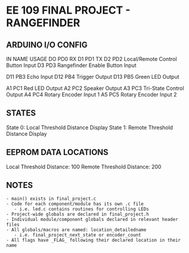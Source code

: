 # EE 109 FINAL PROJECT - RANGEFINDER

## ARDUINO I/O CONFIG
IN		NAME	USAGE
DO		PD0		RX
D1		PD1		TX
D2		PD2		Local/Remote Control Button Input
D3		PD3		Rangefinder Enable Button Input

D11		PB3		Echo Input
D12		PB4		Trigger Output
D13		PB5		Green LED Output

A1		PC1		Red LED Output
A2		PC2		Speaker Output
A3		PC3		Tri-State Control Output
A4		PC4		Rotary Encoder Input 1
A5		PC5		Rotary Encoder Input 2

## STATES
State 0: Local Threshold Distance Display
State 1: Remote Threshold Distance Display

## EEPROM DATA LOCATIONS
Local Threshold Distance: 100
Remote Threshold Distance: 200

## NOTES
	- main() exists in final_project.c
	- Code for each component/module has its own .c file
	   - i.e. led.c contains routines for controlling LEDs
	- Project-wide globals are declared in final_project.h
	- Individual module/component globals declared in relevant header files
	- All globals/macros are named: location_detailedname
	   - i.e. final_project_next_state or encoder_count
	- All flags have _FLAG_ following their declared location in their name

